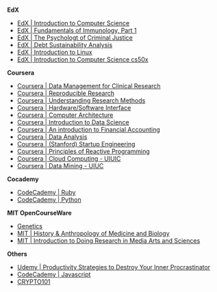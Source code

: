 **EdX**

* [EdX | Introduction to Computer Science](https://www.edx.org/course/harvardx/harvardx-cs50x-introduction-computer-1022)
* [EdX | Fundamentals of Immunology, Part 1](https://www.edx.org/course/ricex/ricex-bioc372-1x-fundamentals-immunology-1846)
* [EdX | The Psychologt of Criminal Justice](https://www.edx.org/course/uqx/uqx-crime101x-psychology-criminal-1672)
* [EdX | Debt Sustainability Analysis](https://www.edx.org/course/imfx/imfx-dsax-debt-sustainability-analysis-1747)
* [EdX | Introduction to Linux](https://www.edx.org/course/linuxfoundationx/linuxfoundationx-lfs101x-introduction-1621)
* [EdX | Introduction to Computer Science cs50x](https://www.edx.org/course/introduction-computer-science-harvardx-cs50x)

**Coursera**

* [Coursera | Data Management for Clinical Research](https://www.coursera.org/course/datamanagement)
* [Coursera | Reproducible Research](https://www.coursera.org/course/repdata)
* [Coursera | Understanding Research Methods](https://www.coursera.org/course/researchmethods)
* [Coursera | Hardware/Software Interface](https://www.coursera.org/course/hwswinterface)
* [Coursera | Computer Architecture](https://www.coursera.org/course/comparch)
* [Coursera | Introduction to Data Science](https://www.coursera.org/course/datasci)
* [Coursera | An introduction to Financial Accounting](https://www.coursera.org/course/accounting)
* [Coursera | Data Analysis](https://www.coursera.org/course/dataanalysis)
* [Coursera | (Stanford) Startup Engineering](https://www.coursera.org/course/startup)
* [Coursera | Principles of Reactive Programming](https://www.coursera.org/course/reactive)
* [Coursera | Cloud Computing - UIUIC](https://www.coursera.org/specialization/cloudcomputing/19)
* [Coursera | Data Mining - UIUC](https://www.coursera.org/specialization/datamining/20)

**Cocademy**

* [CodeCademy | Ruby](http://www.codecademy.com/tracks/ruby)
* [CodeCademy | Python](http://www.codecademy.com/tracks/python)

**MIT OpenCourseWare**

* [Genetics](http://ocw.mit.edu/courses/biology/7-03-genetics-fall-2004/)
* [MIT | History & Anthropology of Medicine and Biology](http://ocw.mit.edu/courses/science-technology-and-society/sts-330-history-and-anthropology-of-medicine-and-biology-spring-2013/)
* [MIT | Introduction to Doing Research in Media Arts and Sciences](http://ocw.mit.edu/courses/media-arts-and-sciences/mas-111-introduction-to-doing-research-in-media-arts-and-sciences-spring-2011/)

**Others**

* [Udemy | Productivity Strategies to Destroy Your Inner Procrastinator](https://www.udemy.com/killingbob/?couponCode=ZACHLOVESYOU)
* [CodeCademy | Javascript](http://www.codecademy.com/tracks/javascript)
* [CRYPTO101](https://www.crypto101.io/)
